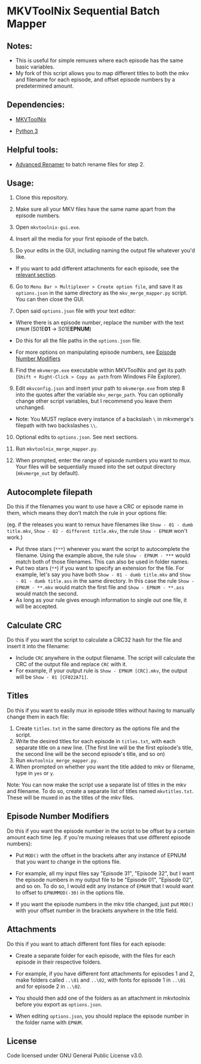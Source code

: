 # MKVToolNix Sequential Batch Mapper

## Notes:

 - This is useful for simple remuxes where each episode has the same basic variables.
 - My fork of this script allows you to map different titles to both the mkv and filename for each episode, and offset episode numbers by a predetermined amount.

## Dependencies:

-  [MKVToolNix](https://www.fosshub.com/MKVToolNix.html)

-  [Python 3](https://www.python.org/downloads/)

## Helpful tools: 
- [Advanced Renamer](https://www.advancedrenamer.com/) to batch rename files for step 2.

## Usage:

1. Clone this repository.

2. Make sure all your MKV files have the same name apart from the episode numbers. 

3. Open `mkvtoolnix-gui.exe`.

4. Insert all the media for your first episode of the batch.

5. Do your edits in the GUI, including naming the output file whatever you'd like.
- If you want to add different attachments for each episode, see the [relevant section](#attachments).

6. Go to `Menu Bar > Multiplexer > Create option file`, and save it as `options.json` in the same directory as the `mkv_merge_mapper.py` script. You can then close the GUI.

7. Open said `options.json` file with your text editor:

- Where there is an episode number, replace the number with the text `EPNUM` (S01E**01** -> S01E**EPNUM**)

- Do this for all the file paths in the `options.json` file.

- For more options on manipulating episode numbers, see [Episode Number Modifiers](#episode-number-modifiers)

8. Find the `mkvmerge.exe` executable within MKVToolNix and get its path (`Shift + Right-Click > Copy as path` from Windows File Explorer).

9. Edit `mkvconfig.json` and insert your path to `mkvmerge.exe` from step 8 into the quotes after the variable `mkv_merge_path`. You can optionally change other script variables, but I recommend you leave them unchanged.

- Note: You MUST replace every instance of a backslash `\` in mkvmerge's filepath with two backslashes `\\`.

10. Optional edits to `options.json`. See next sections.

11. Run `mkvtoolnix_merge_mapper.py`.
  
12. When prompted, enter the range of episode numbers you want to mux. Your files will be sequentially muxed into the set output directory (`mkvmerge_out` by default).

## Autocomplete filepath

Do this if the filenames you want to use have a CRC or episode name in them, which means they don't match the rule in your options file:

(eg. if the releases you want to remux have filenames like `Show - 01 - dumb title.mkv`, `Show - 02 - different title.mkv`, the rule `Show - EPNUM` won't work.)

- Put three stars (`***`) wherever you want the script to autocomplete the filename. Using the example above, the rule `Show - EPNUM - ***` would match both of those filenames. This can also be used in folder names.
- Put two stars (`**`) if you want to specify an extension for the file. For example, let's say you have both `Show - 01 - dumb title.mkv` and `Show - 01 - dumb title.ass` in the same directory. In this case the rule `Show - EPNUM - **.mkv` would match the first file and `Show - EPNUM - **.ass` would match the second.
- As long as your rule gives enough information to single out one file, it will be accepted.

## Calculate CRC

Do this if you want the script to calculate a CRC32 hash for the file and insert it into the filename:

- Include `CRC` anywhere in the output filename. The script will calculate the CRC of the output file and replace  `CRC` with it.
- For example, if your output rule is `Show - EPNUM [CRC].mkv`, the output will be `Show - 01 [CF022A71]`.

## Titles

Do this if you want to easily mux in episode titles without having to manually change them in each file:

1. Create `titles.txt` in the same directory as the options file and the script.
2. Write the desired titles for each episode in `titles.txt`, with each separate title on a new line. (The first line will be the first episode's title, the second line will be the second episode's title, and so on)
3. Run `mkvtoolnix_merge_mapper.py`.
4. When prompted on whether you want the title added to mkv or filename, type in `yes` or `y`.

Note:
You can now make the script use a separate list of titles in the mkv and filename. To do so, create a separate list of titles named `mkvtitles.txt`. These will be muxed in as the titles of the mkv files.

## Episode Number Modifiers

Do this if you want the episode number in the script to be offset by a certain amount each time (eg. if you're muxing releases that use different episode numbers):

- Put `MOD()` with the offset in the brackets after any instance of EPNUM that you want to change in the options file. 

- For example, all my input files say "Episode 31", "Episode 32", but I want the episode numbers in my output file to be "Episode 01", "Episode 02", and so on. To do so, I would edit any instance of `EPNUM` that I would want to offset to `EPNUMMOD(-30)` in the options file.

- If you want the episode numbers in the mkv title changed, just put `MOD()` with your offset number in the brackets anywhere in the title field.

## Attachments

Do this if you want to attach different font files for each episode:

- Create a separate folder for each episode, with the files for each episode in their respective folders.

- For example, if you have different font attachments for episodes 1 and 2, make folders called `..\01` and `..\02`, with fonts for episode 1 in `..\01` and for episode 2 in `..\02`.

- You should then add one of the folders as an attachment in mkvtoolnix before you export as `options.json`.

- When editing `options.json`, you should replace the episode number in the folder name with `EPNUM`.

## License

Code licensed under GNU General Public License v3.0.
